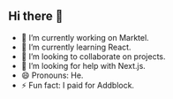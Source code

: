 ## Hi there 👋

- 🔭 I’m currently working on Marktel.
- 🌱 I’m currently learning React.
- 👯 I’m looking to collaborate on projects.
- 🤔 I’m looking for help with Next.js.
- 😄 Pronouns: He.
- ⚡ Fun fact: I paid for Addblock.

